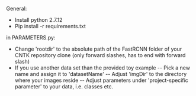 General:
- Install python 2.7.12
- Pip install -r requirements.txt

in PARAMETERS.py:
- Change 'rootdir' to the absolute path of the FastRCNN folder of your CNTK repository clone (only forward slashes, has to end with forward slash)
- If you use another data set than the provided toy example
-- Pick a new name and assign it to 'datasetName'
-- Adjust 'imgDir' to the directory where your images reside
-- Adjust parameters under 'project-specific parameter' to your data, i.e. classes etc.

